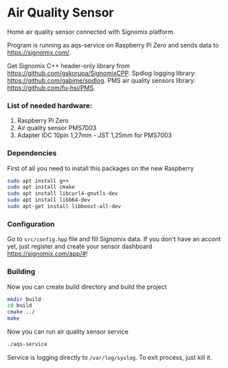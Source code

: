 # Air Quality Sensor
Home air quality sensor connected with Signomix platform.

Program is running as aqs-service on Raspberry Pi Zero and sends data to https://signomix.com/.

Get Signomix C++ header-only library from https://github.com/gskorupa/SignomixCPP.
Spdlog logging library: https://github.com/gabime/spdlog.
PMS air quality sensors library: https://github.com/fu-hsi/PMS.

### List of needed hardware:
1. Raspberry Pi Zero
2. Air quality sensor PMS7003
3. Adapter IDC 10pin 1,27mm - JST 1,25mm for PMS7003

### Dependencies
First of all you need to install this packages on the new Raspberry
```bash
sudo apt install g++
sudo apt install cmake
sudo apt install libcurl4-gnutls-dev
sudo apt install libb64-dev
sudo apt-get install libboost-all-dev
```
### Configuration
Go to `src/config.hpp` file and fill Signomix data. If you don't have an accont yet, just register and create your sensor dashboard https://signomix.com/app/#!

### Building
Now you can create build directory and build the project
```bash
mkdir build
cd build
cmake ../
make
```
Now you can run air quality sensor service
```bash
./aqs-service
```
Service is logging directly to `/var/log/syslog`. To exit process, just kill it.
